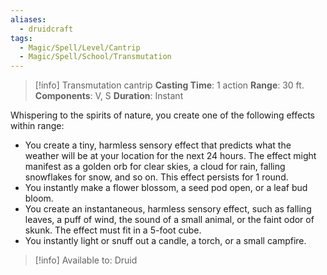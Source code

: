 ```yaml
---
aliases:
  - druidcraft
tags:
  - Magic/Spell/Level/Cantrip
  - Magic/Spell/School/Transmutation
---
```

>[!info]
>Transmutation cantrip
>**Casting Time**: 1 action
>**Range**: 30 ft.
>**Components**: V, S
>**Duration**: Instant

Whispering to the spirits of nature, you create one of the following effects within range:
- You create a tiny, harmless sensory effect that predicts what the weather will be at your location for the next 24 hours. The effect might manifest as a golden orb for clear skies, a cloud for rain, falling snowflakes for snow, and so on. This effect persists for 1 round.
- You instantly make a flower blossom, a seed pod open, or a leaf bud bloom.
- You create an instantaneous, harmless sensory effect, such as falling leaves, a puff of wind, the sound of a small animal, or the faint odor of skunk. The effect must fit in a 5-foot cube.
- You instantly light or snuff out a candle, a torch, or a small campfire.<br>
>[!info] Available to:
>Druid